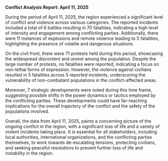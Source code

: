 **Conflict Analysis Report: April 11, 2025**

During the period of April 11, 2025, the region experienced a significant level of conflict and violence across various categories. The reported incidents included a total of 6 battles resulting in 70 fatalities, indicating a high level of intensity and engagement among conflicting parties. Additionally, there were 11 instances of explosions and remote violence leading to 5 fatalities, highlighting the presence of volatile and dangerous situations.

On the civil front, there were 71 protests held during this period, showcasing the widespread discontent and unrest among the population. Despite the large number of protests, no fatalities were reported, indicating a focus on non-lethal forms of expression. However, the violence against civilians resulted in 5 fatalities across 5 reported incidents, underscoring the vulnerability of non-combatant populations in the conflict-affected areas.

Moreover, 7 strategic developments were noted during this time frame, suggesting possible shifts in the power dynamics or tactics employed by the conflicting parties. These developments could have far-reaching implications for the overall trajectory of the conflict and the safety of the populations involved.

Overall, the data from April 11, 2025, paints a concerning picture of the ongoing conflict in the region, with a significant loss of life and a variety of violent incidents taking place. It is essential for all stakeholders, including local authorities, international organizations, and the conflicting parties themselves, to work towards de-escalating tensions, protecting civilians, and seeking peaceful resolutions to prevent further loss of life and instability in the region.